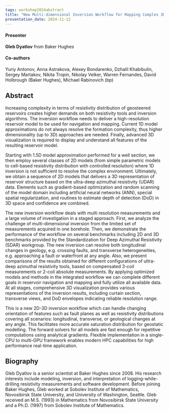 ```yaml
---
tags: workshop2024abstract
title: "New Multi-dimensional Inversion Workflow for Mapping Complex 3D Reservoir Geometry Using Ultra-Deep Azimuthal Resistivity (Gleb Dyatlov, Baker Hughes)"
presentation_date: 2024-11-12
---
```

#### Presenter
**Gleb Dyatlov** from Baker Hughes
#### Co-authors
Yuriy Antonov, Anna Astrakova, Alexey Bondarenko,  Dzhalil Khabibulin, Sergey Martakov, Nikita Tropin, Nikolay Velker, Warren Fernandes, David Holbrough (Baker Hughes), Michael Rabinovich (bp)
## Abstract
Increasing complexity in terms of resistivity distribution of geosteered reservoirs creates higher demands on both resistivity tools and inversion algorithms. The inversion workflow needs to deliver a high-resolution reservoir model to be used for navigation and mapping. Current 1D model approximations do not always resolve the formation complexity, thus higher dimensionality (up to 3D) approaches are needed. Finally, advanced 3D visualization is required to display and understand all features of the resulting reservoir model.

Starting with 1.5D model approximation performed for a well section, we then employ several classes of 2D models (from simple parametric models to cell-based resistivity distribution with controlled resolution) where 1D inversion is not sufficient to resolve the complex environment. Ultimately, we obtain a sequence of 2D models that delivers a 3D representation of reservoir structure based on the ultra-deep azimuthal resistivity (UDAR) data. Elements such as gradient-based optimization and random scanning of the model domain including artificial neural networks (ANN), special spatial regularization, and routines to estimate depth of detection (DoD) in 3D space and confidence are combined. 

The new inversion workflow deals with multi resolution measurements and a large volume of investigation in a staged approach. First, we analyze the challenge of multi-dimensional inversion from the limited set of measurements acquired in one borehole. Then, we demonstrate the performance of the workflow on several benchmarks including 2D and 3D benchmarks provided by the Standardization for Deep Azimuthal Resistivity (SDAR) workgroup. The new inversion can resolve both longitudinal changes in geology, e.g. crossing faults, and transverse heterogeneities, e.g. approaching a fault or waterfront at any angle. Also, we present comparisons of the results obtained for different configurations of ultra-deep azimuthal resistivity tools, based on compensated 3-coil measurements or 2-coil absolute measurements. By applying optimized models and methods in the integrated workflow we can complete different goals in reservoir navigation and mapping and fully utilize all available data. At all stages, comprehensive 3D visualization provides various representations of the inversion results, including curtain section, transverse views, and DoD envelopes indicating reliable resolution range.

This is a new 2D-3D inversion workflow which can handle changing orientation of features such as fault planes as well as resistivity distributions covering all scenarios: longitudinal, transverse, or geological changes at any angle. This facilitates more accurate saturation distribution for geostatic modelling. The forward solvers for all models are fast enough for repetitive computations using analytical gradients. Flexible implementation in a single-CPU to multi-GPU framework enables modern HPC capabilities for high performance real-time application.


## Biography
Gleb Dyatlov is a senior scientist at Baker Hughes since 2008. His research interests include modeling, inversion, and interpretation of logging-while-drilling resistivity measurements and software development. Before joining Baker Hughes, Gleb worked at Sobolev Institute of Mathematics, Novosibirsk State University, and University of Washington, Seattle. Gleb received an M.S. (1993) in Mathematics from Novosibirsk State University and a Ph.D. (1997) from Sobolev Institute of Mathematics.
